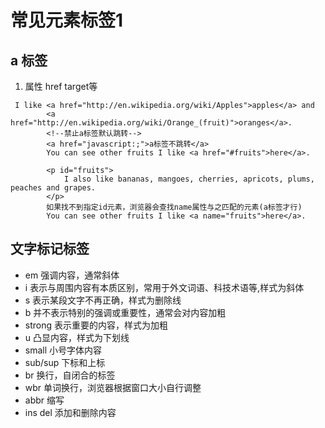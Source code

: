 # 常见元素标签1

## a 标签
1. 属性 href target等
```
 I like <a href="http://en.wikipedia.org/wiki/Apples">apples</a> and
        <a href="http://en.wikipedia.org/wiki/Orange_(fruit)">oranges</a>.
        <!--禁止a标签默认跳转-->
        <a href="javascript:;">a标签不跳转</a>
        You can see other fruits I like <a href="#fruits">here</a>.

        <p id="fruits">
            I also like bananas, mangoes, cherries, apricots, plums, peaches and grapes.
        </p>
        如果找不到指定id元素，浏览器会查找name属性与之匹配的元素(a标签才行)
        You can see other fruits I like <a name="fruits">here</a>.
```
## 文字标记标签
* em 强调内容，通常斜体
* i 表示与周围内容有本质区别，常用于外文词语、科技术语等,样式为斜体
* s 表示某段文字不再正确，样式为删除线
* b 并不表示特别的强调或重要性，通常会对内容加粗
* strong 表示重要的内容，样式为加粗
* u 凸显内容，样式为下划线
* small 小号字体内容
* sub/sup 下标和上标
* br 换行，自闭合的标签
* wbr 单词换行，浏览器根据窗口大小自行调整
* abbr 缩写
* ins del 添加和删除内容
